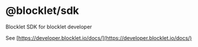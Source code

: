 # @blocklet/sdk

Blocklet SDK for blocklet developer

See [https://developer.blocklet.io/docs/](https://developer.blocklet.io/docs/)
